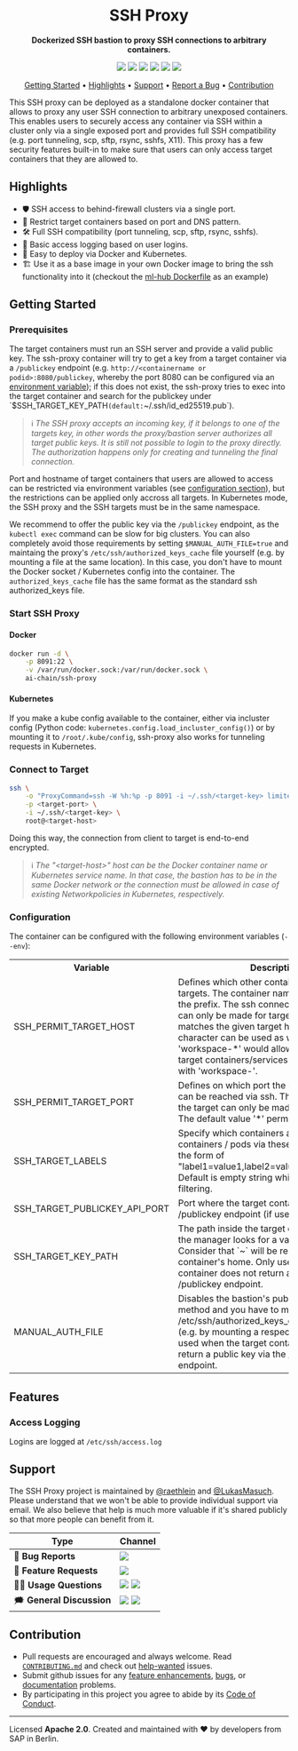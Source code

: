 <h1 align="center">
    SSH Proxy
</h1>

<p align="center">
    <strong>Dockerized SSH bastion to proxy SSH connections to arbitrary containers.</strong>
</p>

<p align="center">
    <a href="https://hub.docker.com/r/ai-chain/ssh-proxy" title="Docker Image Version"><img src="https://images.microbadger.com/badges/version/ai-chain/ssh-proxy.svg"></a>
    <a href="https://hub.docker.com/r/ai-chain/ssh-proxy" title="Docker Pulls"><img src="https://img.shields.io/docker/pulls/ai-chain/ssh-proxy.svg"></a>
    <a href="https://hub.docker.com/r/ai-chain/ssh-proxy" title="Docker Image Metadata"><img src="https://images.microbadger.com/badges/image/ai-chain/ssh-proxy.svg"></a>
    <a href="https://github.com/ai-chain/ssh-proxy/blob/develop/LICENSE" title="SSH Proxy License"><img src="https://img.shields.io/badge/License-Apache%202.0-green.svg"></a>
    <a href="https://gitter.im/ai-chain/community" title="Chat on Gitter"><img src="https://badges.gitter.im/ai-chain/community.svg"></a>
    <a href="https://twitter.com/ai-chain" title="ML Tooling on Twitter"><img src="https://img.shields.io/twitter/follow/ai-chain.svg?style=social"></a>
</p>

<p align="center">
  <a href="#getting-started">Getting Started</a> •
  <a href="#highlights">Highlights</a> •
  <a href="#support">Support</a> •
  <a href="https://github.com/ai-chain/ssh-proxy/issues/new?labels=bug&template=01_bug-report.md">Report a Bug</a> •
  <a href="#contribution">Contribution</a>
</p>

This SSH proxy can be deployed as a standalone docker container that allows to proxy any user SSH connection to arbitrary unexposed containers. This enables users to securely access any container via SSH within a cluster only via a single exposed port and provides full SSH compatibility (e.g. port tunneling, scp, sftp, rsync, sshfs, X11). This proxy has a few security features built-in to make sure that users can only access target containers that they are allowed to.

## Highlights

- 🛡 SSH access to behind-firewall clusters via a single port.
- 🔐 Restrict target containers based on port and DNS pattern.
- 🛠 Full SSH compatibility (port tunneling, scp, sftp, rsync, sshfs).
- 📄 Basic access logging based on user logins.
- 🐳 Easy to deploy via Docker and Kubernetes.
- 🏗 Use it as a base image in your own Docker image to bring the ssh functionality into it (checkout the [ml-hub Dockerfile](https://github.com/ai-chain/ml-hub/blob/1ab1c6b1b4b4b8a6fd2f321ccfb9c8f6f0e0c6eb/Dockerfile#L1) as an example)

## Getting Started

### Prerequisites

The target containers must run an SSH server and provide a valid public key. The ssh-proxy container will try to get a key from a target container via a `/publickey` endpoint (e.g. `http://<containername or podid>:8080/publickey`, whereby the port 8080 can be configured via an [environment variable]($SSH_TARGET_PUBLICKEY_API_PORT)); if this does not exist, the ssh-proxy tries to exec into the target container and search for the publickey under `$SSH_TARGET_KEY_PATH` (default: `~/.ssh/id_ed25519.pub`).

> ℹ️ _The SSH proxy accepts an incoming key, if it belongs to one of the targets key, in other words the proxy/bastion server authorizes all target public keys. It is still not possible to login to the proxy directly. The authorization happens only for creating and tunneling the final connection._

Port and hostname of target containers that users are allowed to access can be restricted via environment variables (see [configuration section](#configuration)), but the restrictions can be applied only accross all targets. In Kubernetes mode, the SSH proxy and the SSH targets must be in the same namespace.

We recommend to offer the public key via the `/publickey` endpoint, as the `kubectl exec` command can be slow for big clusters. You can also completely avoid those requirements by setting `$MANUAL_AUTH_FILE=true` and maintaing the proxy's `/etc/ssh/authorized_keys_cache` file yourself (e.g. by mounting a file at the same location). In this case, you don't have to mount the Docker socket / Kubernetes config into the container. The `authorized_keys_cache` file has the same format as the standard ssh authorized_keys file.

### Start SSH Proxy

#### Docker

```bash
docker run -d \
    -p 8091:22 \
    -v /var/run/docker.sock:/var/run/docker.sock \
    ai-chain/ssh-proxy
```

#### Kubernetes

If you make a kube config available to the container, either via incluster config (Python code: `kubernetes.config.load_incluster_config()`) or by mounting it to `/root/.kube/config`, ssh-proxy also works for tunneling requests in Kubernetes.

### Connect to Target

```bash
ssh \
    -o "ProxyCommand=ssh -W %h:%p -p 8091 -i ~/.ssh/<target-key> limited-user@<ssh-proxy-host>" \
    -p <target-port> \
    -i ~/.ssh/<target-key> \
    root@<target-host>
```

Doing this way, the connection from client to target is end-to-end encrypted.

> ℹ️ _The "\<target-host\>" host can be the Docker container name or Kubernetes service name. In that case, the bastion has to be in the same Docker network or the connection must be allowed in case of existing Networkpolicies in Kubernetes, respectively._

### Configuration

The container can be configured with the following environment variables (`--env`):

<table>
    <tr>
        <th>Variable</th>
        <th>Description</th>
        <th>Default</th>
    </tr>
    <tr>
        <td>SSH_PERMIT_TARGET_HOST</td>
        <td>Defines which other containers can be ssh targets. The container names must start with the prefix. The ssh connection to the target can only be made for targets where the name matches the given target host. The '*' character can be used as wildcards, e.g. 'workspace-*' would allow connecting to target containers/services which names start with 'workspace-'.
        </td>
        <td>*</td>
    </tr>
    <tr>
        <td>SSH_PERMIT_TARGET_PORT</td>
        <td>Defines on which port the other containers can be reached via ssh. The ssh connection to the target can only be made via this port then. The default value '*' permits any port.</td>
        <td>*</td>
    </tr>
    <tr>
        <td>SSH_TARGET_LABELS</td>
        <td>Specify which containers are targeted. Filters containers / pods via these labels. Must be in the form of "label1=value1,label2=value2,label3=value3". Default is empty string which disables filtering.</td>
        <td>""</td>
    </tr>
    <tr>
        <td>SSH_TARGET_PUBLICKEY_API_PORT</td>
        <td>Port where the target container exposes the /publickey endpoint (if used).</td>
        <td>8080</td>
    </tr> 
    <tr>
        <td>SSH_TARGET_KEY_PATH</td>
        <td>The path inside the target containers where the manager looks for a valid public key.
        Consider that `~` will be resolved to the target container's home. Only used when the target container does not return a public key via the /publickey endpoint.</td>
        <td>~/.ssh/id_ed25519.pub</td>
    </tr>
    <tr>
        <td>MANUAL_AUTH_FILE</td>
        <td>Disables the bastion's public key fetching method and you have to maintain the /etc/ssh/authorized_keys_cache file yourself (e.g. by mounting a respective file there). Only used when the target container does not return a public key via the /publickey endpoint.</td>
        <td>false</td>
    </tr>
</table>

## Features

### Access Logging

Logins are logged at `/etc/ssh/access.log`

## Support

The SSH Proxy project is maintained by [@raethlein](https://twitter.com/raethlein) and [@LukasMasuch](https://twitter.com/LukasMasuch). Please understand that we won't be able
to provide individual support via email. We also believe that help is much more
valuable if it's shared publicly so that more people can benefit from it.

| Type                     | Channel                                              |
| ------------------------ | ------------------------------------------------------ |
| 🚨 **Bug Reports**       | <a href="https://github.com/ai-chain/ssh-proxy/issues?utf8=%E2%9C%93&q=is%3Aopen+is%3Aissue+label%3Abug+sort%3Areactions-%2B1-desc+" title="Open Bug Report"><img src="https://img.shields.io/github/issues/ai-chain/ssh-proxy/bug.svg"></a>                                 |
| 🎁 **Feature Requests**  | <a href="https://github.com/ai-chain/ssh-proxy/issues?q=is%3Aopen+is%3Aissue+label%3Afeature-request+sort%3Areactions-%2B1-desc" title="Open Feature Request"><img src="https://img.shields.io/github/issues/ai-chain/ssh-proxy/feature-request.svg?label=feature%20requests"></a>                                 |
| 👩‍💻 **Usage Questions**   |  <a href="https://stackoverflow.com/questions/tagged/ai-chain" title="Open Question on Stackoverflow"><img src="https://img.shields.io/badge/stackoverflow-ml--tooling-orange.svg"></a> <a href="https://gitter.im/ai-chain/community" title="Chat on Gitter"><img src="https://badges.gitter.im/ai-chain/community.svg"></a> |
| 🗯 **General Discussion** | <a href="https://gitter.im/ai-chain/community" title="Chat on Gitter"><img src="https://badges.gitter.im/ai-chain/community.svg"></a>  <a href="https://twitter.com/ai-chain" title="ML Tooling on Twitter"><img src="https://img.shields.io/twitter/follow/ai-chain.svg?style=social"></a>                  |

## Contribution

- Pull requests are encouraged and always welcome. Read [`CONTRIBUTING.md`](https://github.com/ai-chain/ssh-proxy/tree/master/CONTRIBUTING.md) and check out [help-wanted](https://github.com/ai-chain/ssh-proxy/issues?utf8=%E2%9C%93&q=is%3Aopen+is%3Aissue+label%3A"help+wanted"+sort%3Areactions-%2B1-desc+) issues.
- Submit github issues for any [feature enhancements](https://github.com/ai-chain/ssh-proxy/issues/new?assignees=&labels=feature-request&template=02_feature-request.md&title=), [bugs](https://github.com/ai-chain/ssh-proxy/issues/new?assignees=&labels=bug&template=01_bug-report.md&title=), or [documentation](https://github.com/ai-chain/ssh-proxy/issues/new?assignees=&labels=enhancement%2C+docs&template=03_documentation.md&title=) problems.
- By participating in this project you agree to abide by its [Code of Conduct](https://github.com/ai-chain/ssh-proxy/tree/master/CODE_OF_CONDUCT.md).

---

Licensed **Apache 2.0**. Created and maintained with ❤️ by developers from SAP in Berlin. 
